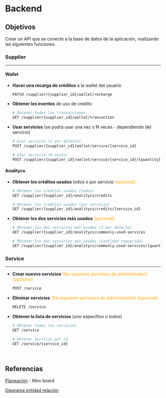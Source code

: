 # Backend
## Objetivos
Crear un API que se conecte a la base de datos de la aplicación, realizando las siguientes funciones:

### Supplier
---
#### Wallet
- **Hacer una recarga de créditos** a la wallet del usuario
    ~~~sh
    PATCH /supplier/{supplier_id}/wallet/recharge
    ~~~

- **Obtener los eventos** de uso de credito
    ~~~sh
    # Obtener todas las transacciones
    GET /supplier/{supplier_id}/wallet/transaction
    ~~~
- **Usar servicios** (se podrá usar una vez o N veces - dependiendo del servicio)
    ~~~sh
    # Usar servicio (1 por defecto)
    POST /supplier/{supplier_id}/wallet/service/{service_id}

    # Usar servicio (N veces)
    POST /supplier/{supplier_id}/wallet/service/{service_id}/{quantity}
    ~~~

#### Analitycs
- **Obtener los créditos usados** todos o por servicio <span style="color:orange">(opcional)</span>
    ~~~sh
    # Obtener los créditos usados (todos)
    GET /supplier/{supplier_id}/analitycs/credits

    # Obtener los créditos usados (por servicio)
    GET /supplier/{supplier_id}/analitycs/credits/{service_id}
    ~~~

- **Obtener los dos servicios más usados** <span style="color:orange">(opcional)</span>
    ~~~sh
    # Obtener los dos servicios más usados (2 por defecto)
    GET /supplier/{supplier_id}/analitycs/commonly-used-services

    # Obtener los dos servicios más usados (cantidad requerida)
    GET /supplier/{supplier_id}/analitycs/commonly-used-services/{quantity}
    ~~~

### Service
---
- **Crear nuevos servicios** <span style="color:orange">(Se requieren permisos de administrador) (opcional)</span>
    ~~~sh
    POST /service
    ~~~
- **Eliminar servicios** <span style="color:orange">(Se requieren permisos de administrador) (opcional)</span>
    ~~~sh
    DELETE /service
    ~~~
- **Obtener la lista de servicios** (uno especifico o todos)
    ~~~sh
    # Obtener todos los servicios
    GET /service

    # Obtener servicio por id
    GET /service/{service_id}
    ~~~
<br>

## Referencias
[Planeación](https://miro.com/app/board/uXjVO_NmmaE=/?share_link_id=466171238038) - Miro board

[Diagrama entidad relación](SS-20220731171812.png)